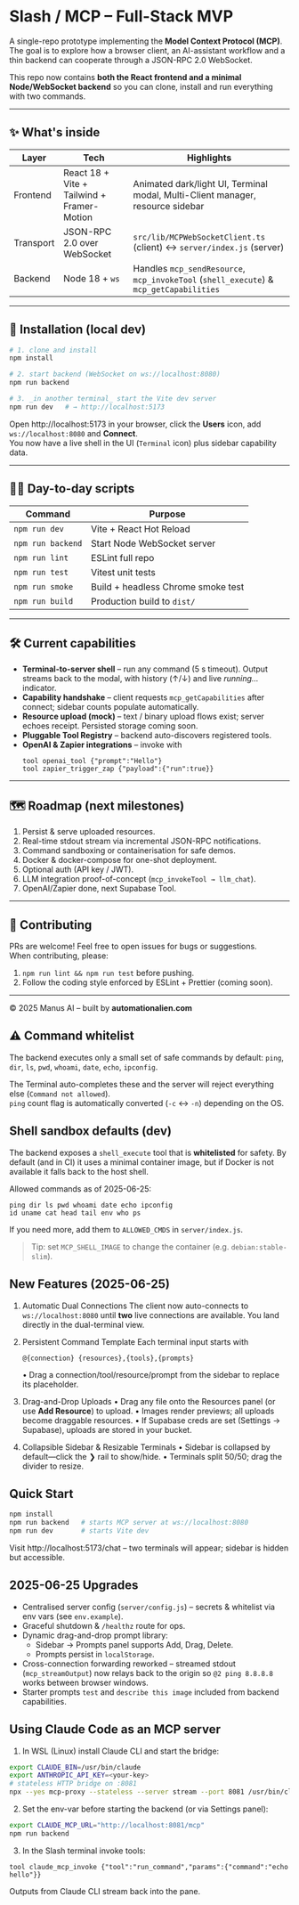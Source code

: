 # Slash / MCP – Full-Stack MVP

A single-repo prototype implementing the **Model Context Protocol (MCP)**.  
The goal is to explore how a browser client, an AI-assistant workflow and a thin backend can cooperate through a JSON-RPC 2.0 WebSocket.

This repo now contains **both the React frontend and a minimal Node/WebSocket backend** so you can clone, install and run everything with two commands.

---

## ✨ What's inside

| Layer | Tech | Highlights |
|-------|------|------------|
| Frontend | React 18 + Vite + Tailwind + Framer-Motion | Animated dark/light UI, Terminal modal, Multi-Client manager, resource sidebar |
| Transport | JSON-RPC 2.0 over WebSocket | `src/lib/MCPWebSocketClient.ts` (client) ↔ `server/index.js` (server) |
| Backend | Node 18 + `ws` | Handles `mcp_sendResource`, `mcp_invokeTool` (`shell_execute`) & `mcp_getCapabilities` |

---

## 🔧 Installation (local dev)

```bash
# 1. clone and install
npm install

# 2. start backend (WebSocket on ws://localhost:8080)
npm run backend

# 3. _in another terminal_ start the Vite dev server
npm run dev   # → http://localhost:5173
```

Open http://localhost:5173 in your browser, click the **Users** icon, add `ws://localhost:8080` and **Connect**.  
You now have a live shell in the UI (`Terminal` icon) plus sidebar capability data.

---

## 🏃‍♂️ Day-to-day scripts

| Command | Purpose |
|---------|---------|
| `npm run dev` | Vite + React Hot Reload |
| `npm run backend` | Start Node WebSocket server |
| `npm run lint` | ESLint full repo |
| `npm run test` | Vitest unit tests |
| `npm run smoke` | Build + headless Chrome smoke test |
| `npm run build` | Production build to `dist/` |

---

## 🛠️ Current capabilities

* **Terminal-to-server shell** – run any command (5 s timeout). Output streams back to the modal, with history (↑/↓) and live *running…* indicator.
* **Capability handshake** – client requests `mcp_getCapabilities` after connect; sidebar counts populate automatically.
* **Resource upload (mock)** – text / binary upload flows exist; server echoes receipt. Persisted storage coming soon.
* **Pluggable Tool Registry** – backend auto-discovers registered tools.
* **OpenAI & Zapier integrations** – invoke with
  ```
  tool openai_tool {"prompt":"Hello"}
  tool zapier_trigger_zap {"payload":{"run":true}}
  ```

---

## 🗺️ Roadmap (next milestones)

1. Persist & serve uploaded resources.
2. Real-time stdout stream via incremental JSON-RPC notifications.
3. Command sandboxing or containerisation for safe demos.
4. Docker & docker-compose for one-shot deployment.
5. Optional auth (API key / JWT).
6. LLM integration proof-of-concept (`mcp_invokeTool → llm_chat`).
7. OpenAI/Zapier done, next Supabase Tool.

---

## 🤝 Contributing

PRs are welcome!  Feel free to open issues for bugs or suggestions.  
When contributing, please:
1. `npm run lint && npm run test` before pushing.  
2. Follow the coding style enforced by ESLint + Prettier (coming soon).

---

© 2025 Manus AI – built by **automationalien.com** 

## ⚠️ Command whitelist

The backend executes only a small set of safe commands by default:
`ping`, `dir`, `ls`, `pwd`, `whoami`, `date`, `echo`, `ipconfig`.

The Terminal auto-completes these and the server will reject everything else (`Command not allowed`).  
`ping` count flag is automatically converted (`-c` ↔ `-n`) depending on the OS.

## Shell sandbox defaults (dev)

The backend exposes a `shell_execute` tool that is **whitelisted** for safety.  By default (and in CI) it uses a minimal container image, but if Docker is not available it falls back to the host shell.

Allowed commands as of 2025-06-25:

```
ping dir ls pwd whoami date echo ipconfig
id uname cat head tail env who ps
```

If you need more, add them to `ALLOWED_CMDS` in `server/index.js`.

> Tip: set `MCP_SHELL_IMAGE` to change the container (e.g. `debian:stable-slim`). 

## New Features (2025-06-25)

1. Automatic Dual Connections
   The client now auto-connects to `ws://localhost:8080` until **two** live connections are available. You land directly in the dual-terminal view.

2. Persistent Command Template
   Each terminal input starts with
   ```
   @{connection} {resources},{tools},{prompts}
   ```
   • Drag a connection/tool/resource/prompt from the sidebar to replace its placeholder.

3. Drag-and-Drop Uploads
   • Drag any file onto the Resources panel (or use **Add Resource**) to upload.
   • Images render previews; all uploads become draggable resources.
   • If Supabase creds are set (Settings → Supabase), uploads are stored in your bucket.

4. Collapsible Sidebar & Resizable Terminals
   • Sidebar is collapsed by default—click the ❯ rail to show/hide.
   • Terminals split 50/50; drag the divider to resize.

## Quick Start
```bash
npm install
npm run backend   # starts MCP server at ws://localhost:8080
npm run dev       # starts Vite dev
```
Visit http://localhost:5173/chat – two terminals will appear; sidebar is hidden but accessible. 

## 2025-06-25 Upgrades

* Centralised server config (`server/config.js`) – secrets & whitelist via env vars (see `env.example`).
* Graceful shutdown & `/healthz` route for ops.
* Dynamic drag-and-drop prompt library:
  * Sidebar → Prompts panel supports Add, Drag, Delete.
  * Prompts persist in `localStorage`.
* Cross-connection forwarding reworked – streamed stdout (`mcp_streamOutput`) now relays back to the origin so `@2 ping 8.8.8.8` works between browser windows.
* Starter prompts `test` and `describe this image` included from backend capabilities.

## Using Claude Code as an MCP server

1. In WSL (Linux) install Claude CLI and start the bridge:

```bash
export CLAUDE_BIN=/usr/bin/claude
export ANTHROPIC_API_KEY=<your-key>
# stateless HTTP bridge on :8081
npx --yes mcp-proxy --stateless --server stream --port 8081 /usr/bin/claude mcp serve
```

2. Set the env-var before starting the backend (or via Settings panel):

```bash
export CLAUDE_MCP_URL="http://localhost:8081/mcp"
npm run backend
```

3. In the Slash terminal invoke tools:

```text
tool claude_mcp_invoke {"tool":"run_command","params":{"command":"echo hello"}}
```

Outputs from Claude CLI stream back into the pane.